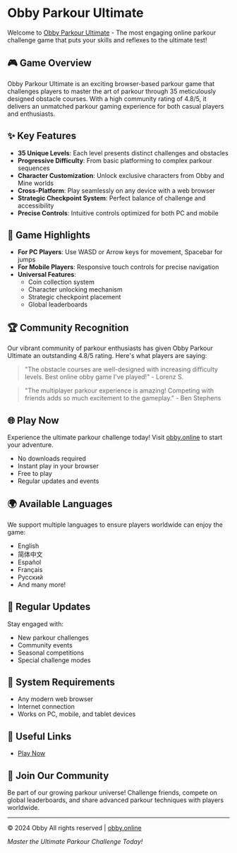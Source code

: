 # Obby Parkour Ultimate

Welcome to [Obby Parkour Ultimate](https://obby.online/) - The most engaging online parkour challenge game that puts your skills and reflexes to the ultimate test!

## 🎮 Game Overview

Obby Parkour Ultimate is an exciting browser-based parkour game that challenges players to master the art of parkour through 35 meticulously designed obstacle courses. With a high community rating of 4.8/5, it delivers an unmatched parkour gaming experience for both casual players and enthusiasts.

## ✨ Key Features

- **35 Unique Levels**: Each level presents distinct challenges and obstacles
- **Progressive Difficulty**: From basic platforming to complex parkour sequences
- **Character Customization**: Unlock exclusive characters from Obby and Mine worlds
- **Cross-Platform**: Play seamlessly on any device with a web browser
- **Strategic Checkpoint System**: Perfect balance of challenge and accessibility
- **Precise Controls**: Intuitive controls optimized for both PC and mobile

## 🎯 Game Highlights

- **For PC Players**: Use WASD or Arrow keys for movement, Spacebar for jumps
- **For Mobile Players**: Responsive touch controls for precise navigation
- **Universal Features**: 
  - Coin collection system
  - Character unlocking mechanism
  - Strategic checkpoint placement
  - Global leaderboards

## 🏆 Community Recognition

Our vibrant community of parkour enthusiasts has given Obby Parkour Ultimate an outstanding 4.8/5 rating. Here's what players are saying:

> "The obstacle courses are well-designed with increasing difficulty levels. Best online obby game I've played!" - Lorenz S.

> "The multiplayer parkour experience is amazing! Competing with friends adds so much excitement to the gameplay." - Ben Stephens

## 🌐 Play Now

Experience the ultimate parkour challenge today! Visit [obby.online](https://obby.online/) to start your adventure.

- No downloads required
- Instant play in your browser
- Free to play
- Regular updates and events

## 🌍 Available Languages

We support multiple languages to ensure players worldwide can enjoy the game:
- English
- 简体中文
- Español
- Français
- Русский
- And many more!

## 🎉 Regular Updates

Stay engaged with:
- New parkour challenges
- Community events
- Seasonal competitions
- Special challenge modes

## 📱 System Requirements

- Any modern web browser
- Internet connection
- Works on PC, mobile, and tablet devices

## 🔗 Useful Links

- [Play Now](https://obby.online/)

## 🤝 Join Our Community

Be part of our growing parkour universe! Challenge friends, compete on global leaderboards, and share advanced parkour techniques with players worldwide.

---

© 2024 Obby All rights reserved | [obby.online](https://obby.online/)

*Master the Ultimate Parkour Challenge Today!*
